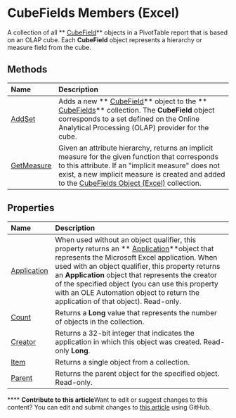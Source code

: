 
# CubeFields Members (Excel)
A collection of all  ** [CubeField](6db16910-6c27-651a-c388-e54e27fe4519.md)** objects in a PivotTable report that is based on an OLAP cube. Each **CubeField** object represents a hierarchy or measure field from the cube.

## Methods



|**Name**|**Description**|
|:-----|:-----|
| [AddSet](2f40d4f3-56fc-4d98-b214-623885dc26d6.md)|Adds a new  ** [CubeField](6db16910-6c27-651a-c388-e54e27fe4519.md)** object to the ** [CubeFields](cfb7b4f4-e9c3-45a3-daa4-fe4d3c52fb1f.md)** collection. The **CubeField** object corresponds to a set defined on the Online Analytical Processing (OLAP) provider for the cube.|
| [GetMeasure](26647294-66df-4691-fa8e-d14cb869145b.md)|Given an attribute hierarchy, returns an implicit measure for the given function that corresponds to this attribute. If an "implicit measure" does not exist, a new implicit measure is created and added to the  [CubeFields Object (Excel)](cfb7b4f4-e9c3-45a3-daa4-fe4d3c52fb1f.md) collection.|

## Properties



|**Name**|**Description**|
|:-----|:-----|
| [Application](f78d387b-e44a-4376-3704-2bc2d55bdb5d.md)|When used without an object qualifier, this property returns an  ** [Application](19b73597-5cf9-4f56-8227-b5211f657f6f.md)**object that represents the Microsoft Excel application. When used with an object qualifier, this property returns an  **Application** object that represents the creator of the specified object (you can use this property with an OLE Automation object to return the application of that object). Read-only.|
| [Count](9ce370be-99dc-e27f-45dc-0d1e17230953.md)|Returns a  **Long** value that represents the number of objects in the collection.|
| [Creator](11680e70-3280-7cb4-ef21-390653e5adb9.md)|Returns a 32-bit integer that indicates the application in which this object was created. Read-only  **Long**.|
| [Item](d068ccda-13e0-9938-7945-e8639e79d089.md)|Returns a single object from a collection.|
| [Parent](84ba29bf-e810-55a2-52d1-ebf5d43ff6f4.md)|Returns the parent object for the specified object. Read-only.|

****   **Contribute to this article**Want to edit or suggest changes to this content? You can edit and submit changes to  [this article](https://github.com/jhershey00/VBA_Excel_Test/OpenXMLCon/articles/92d974bf-4956-fd8e-60c7-d0edd3cee734.md) using GitHub.

